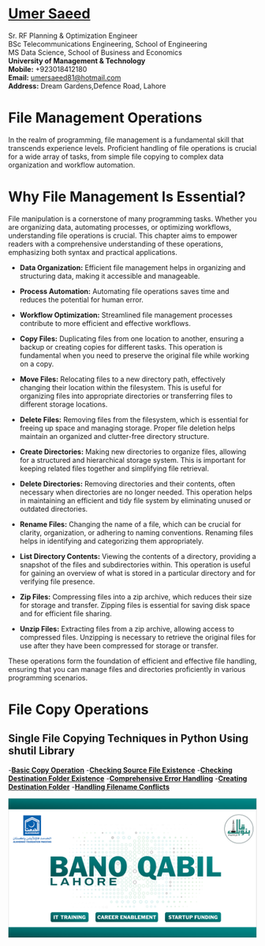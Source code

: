 #  [Umer Saeed](https://www.linkedin.com/in/engumersaeed/)
Sr. RF Planning & Optimization Engineer<br>
BSc Telecommunications Engineering, School of Engineering<br>
MS Data Science, School of Business and Economics<br>
**University of Management & Technology**<br>
**Mobile:**     +923018412180<br>
**Email:**  umersaeed81@hotmail.com<br>
**Address:** Dream Gardens,Defence Road, Lahore<br>

# File Management Operations

In the realm of programming, file management is a fundamental skill that transcends experience levels. Proficient handling of file operations is crucial for a wide array of tasks, from simple file copying to complex data organization and workflow automation.

# Why File Management Is Essential?
File manipulation is a cornerstone of many programming tasks. Whether you are organizing data, automating processes, or optimizing workflows, understanding file operations is crucial. This chapter aims to empower readers with a comprehensive understanding of these operations, emphasizing both syntax and practical applications.

- **Data Organization:** Efficient file management helps in organizing and structuring data, making it accessible and manageable.

- **Process Automation:** Automating file operations saves time and reduces the potential for human error.

- **Workflow Optimization:** Streamlined file management processes contribute to more efficient and effective workflows.

- **Copy Files:** Duplicating files from one location to another, ensuring a backup or creating copies for different tasks. This operation is fundamental when you need to preserve the original file while working on a copy.

- **Move Files:** Relocating files to a new directory path, effectively changing their location within the filesystem. This is useful for organizing files into appropriate directories or transferring files to different storage locations.

- **Delete Files:** Removing files from the filesystem, which is essential for freeing up space and managing storage. Proper file deletion helps maintain an organized and clutter-free directory structure.

- **Create Directories:** Making new directories to organize files, allowing for a structured and hierarchical storage system. This is important for keeping related files together and simplifying file retrieval.

- **Delete Directories:** Removing directories and their contents, often necessary when directories are no longer needed. This operation helps in maintaining an efficient and tidy file system by eliminating unused or outdated directories.

- **Rename Files:** Changing the name of a file, which can be crucial for clarity, organization, or adhering to naming conventions. Renaming files helps in identifying and categorizing them appropriately.

- **List Directory Contents:** Viewing the contents of a directory, providing a snapshot of the files and subdirectories within. This operation is useful for gaining an overview of what is stored in a particular directory and for verifying file presence.

- **Zip Files:** Compressing files into a zip archive, which reduces their size for storage and transfer. Zipping files is essential for saving disk space and for efficient file sharing.

- **Unzip Files:** Extracting files from a zip archive, allowing access to compressed files. Unzipping is necessary to retrieve the original files for use after they have been compressed for storage or transfer.

These operations form the foundation of efficient and effective file handling, ensuring that you can manage files and directories proficiently in various programming scenarios.

# File Copy Operations

## Single File Copying Techniques in Python Using shutil Library

-**[Basic Copy Operation](https://github.com/Umersaeed81/File_Management_Operations/blob/main/Single_File_Copying_Techniques/Example-01.md)**
-**[Checking Source File Existence](https://github.com/Umersaeed81/File_Management_Operations/blob/main/Single_File_Copying_Techniques/Example-02.md)**
-**[Checking Destination Folder Existence](https://github.com/Umersaeed81/File_Management_Operations/blob/main/Single_File_Copying_Techniques/Example-03.md)**
-**[Comprehensive Error Handling](https://github.com/Umersaeed81/File_Management_Operations/blob/main/Single_File_Copying_Techniques/Example-04.md)**
-**[Creating Destination Folder](https://github.com/Umersaeed81/File_Management_Operations/blob/main/Single_File_Copying_Techniques/Example-05.md)**
-**[Handling Filename Conflicts](https://github.com/Umersaeed81/File_Management_Operations/blob/main/Single_File_Copying_Techniques/Example-06.md)**

















![](https://github.com/Umersaeed81/File_Management_Operations/blob/main/log/pic1.png?raw=true)
